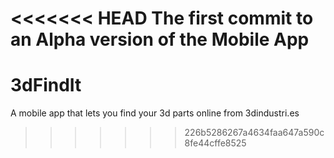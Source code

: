 <<<<<<< HEAD
The first commit to an Alpha version of the Mobile App
=======
3dFindIt
========

A mobile app that lets you find your 3d parts online from 3dindustri.es
>>>>>>> 226b5286267a4634faa647a590c8fe44cffe8525
